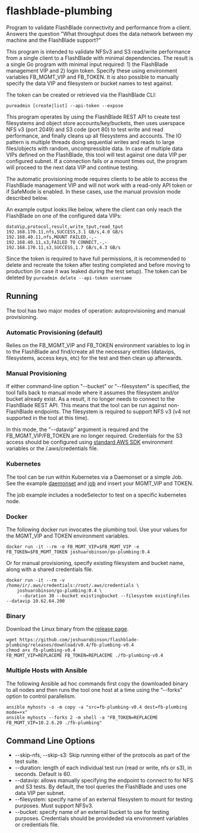 # flashblade-plumbing

Program to validate FlashBlade connectivity and performance from a client. Answers the question "What throughput does the data network between my machine and the FlashBlade support?"

This program is intended to validate NFSv3 and S3 read/write performance from a single client to a FlashBlade with minimal dependencies. The result is a single Go program with minimal input required: 1) the FlashBlade management VIP and 2) login token. Specify these using environment variables FB_MGMT_VIP and FB_TOKEN. It is also possible to manually specify the data VIP and filesystem or bucket names to test against.

The token can be created or retrieved via the FlashBlade CLI:

```pureadmin [create|list] --api-token --expose```

This program operates by using the FlashBlade REST API to create test filesystems and object store accounts/key/buckets, then uses userspace NFS v3 (port 2049) and S3 code (port 80) to test write and read performance, and finally cleans up all filesystems and accounts. The IO pattern is multiple threads doing sequential writes and reads to large files/objects with random, uncompressible data. In case of multiple data VIPs defined on the FlashBlade, this tool will test against one data VIP per configured subnet. If a connection fails or a mount times out, the program will proceed to the next data VIP and continue testing.

The automatic provisioning mode requires clients to be able to access the FlashBlade management VIP and will not work with a read-only API token or if SafeMode is enabled. In these cases, use the manual provision mode described below.

An example output looks like below, where the client can only reach the FlashBlade on one of the configured data VIPs:
```
dataVip,protocol,result,write_tput,read_tput
192.168.170.11,nfs,SUCCESS,3.1 GB/s,4.0 GB/s
192.168.40.11,nfs,MOUNT FAILED,-,-
192.168.40.11,s3,FAILED TO CONNECT,-,-
192.168.170.11,s3,SUCCESS,1.7 GB/s,4.3 GB/s
```

Since the token is required to have full permissions, it is recommended to delete and recreate the token after testing completed and before moving to production (in case it was leaked during the test setup). The token can be deleted by 
```pureadmin delete --api-token username```

## Running

The tool has two major modes of operation: autoprovisioning and manual provisioning.

### Automatic Provisioning (default)

Relies on the FB_MGMT_VIP and FB_TOKEN environment variables to log in to the FlashBlade and find/create all the necessary entities (datavips, filesystems, access keys, etc) for the test and then clean up afterwards.

### Manual Provisioning

If either command-line option "--bucket" or "--filesystem" is specified, the tool falls back to manual mode where it assumes the filesystem and/or bucket already exist. As a result, it no longer needs to connect to the FlashBlade REST API. This means that the tool can be run against non-FlashBlade endpoints. The filesystem is required to support NFS v3 (v4 not supported in the tool at this time).

In this mode, the "--datavip" argument is required and the FB_MGMT_VIP/FB_TOKEN are no longer required. Credentials for the S3 access should be configured using [standard AWS SDK](https://docs.aws.amazon.com/sdk-for-go/v1/developer-guide/configuring-sdk.html#specifying-credentials) environment variables or the /.aws/credentials file.

### Kubernetes

The tool can be run within Kubernetes via a Daemonset or a simple Job.  See the example [daemonset](k8s-daemonset.yaml) and [job](k8s-runner.yaml) and insert your MGMT_VIP and TOKEN.

The job example includes a nodeSelector to test on a specific kubernetes node.

### Docker

The following docker run invocates the plumbing tool. Use your values for the MGMT_VIP and TOKEN environment variables.

```docker run -it --rm -e FB_MGMT_VIP=$FB_MGMT_VIP -e FB_TOKEN=$FB_MGMT_TOKEN joshuarobinson/go-plumbing:0.4```

Or for manual provisioning, specify existing filesystem and bucket name, along with a shared credentials file.

```
docker run -it --rm -v /home/ir/.aws/credentials:/root/.aws/credentials \
    joshuarobinson/go-plumbing:0.4 \
     --duration 30 --bucket existingbucket --filesystem existingfiles --datavip 10.62.64.200
```

### Binary

Download the Linux binary from the [release page](https://github.com/joshuarobinson/flashblade-plumbing/releases/tag/v0.4).

```
wget https://github.com/joshuarobinson/flashblade-plumbing/releases/download/v0.4/fb-plumbing-v0.4
chmod a+x fb-plumbing-v0.4
FB_MGMT_VIP=REPLACEME FB_TOKEN=REPLACEME ./fb-plumbing-v0.4
```

### Multiple Hosts with Ansible

The following Ansible ad hoc commands first copy the downloaded binary to all nodes and then runs the tool one host at a time using the “--forks” option to control parallelism.

```
ansible myhosts -o -m copy -a "src=fb-plumbing-v0.4 dest=fb-plumbing mode=+x"
ansible myhosts --forks 2 -m shell -a "FB_TOKEN=REPLACEME FB_MGMT_VIP=10.2.6.20 ./fb-plumbing"
```

## Command Line Options

- --skip-nfs, --skip-s3: Skip running either of the protocols as part of the test suite.
- --duration: length of each individual test run (read or write, nfs or s3), in seconds. Default is 60.
- --datavip: allows manually specifying the endpoint to connect to for NFS and S3 tests. By default, the tool queries the FlashBlade and uses one data VIP per subnet.
- --filesystem: specify name of an external filesystem to mount for testing purposes. Must support NFSv3.
- --bucket: specify name of an external bucket to use for testing purposes. Credentials should be provideded via environment variables or credentials file.
